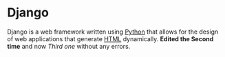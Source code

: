 # Django

Django is a web framework written using [Python](/wiki/Python) that allows for the design of web applications that generate [HTML](/wiki/HTML) dynamically. **Edited the Second time** and now *Third one* without any errors.